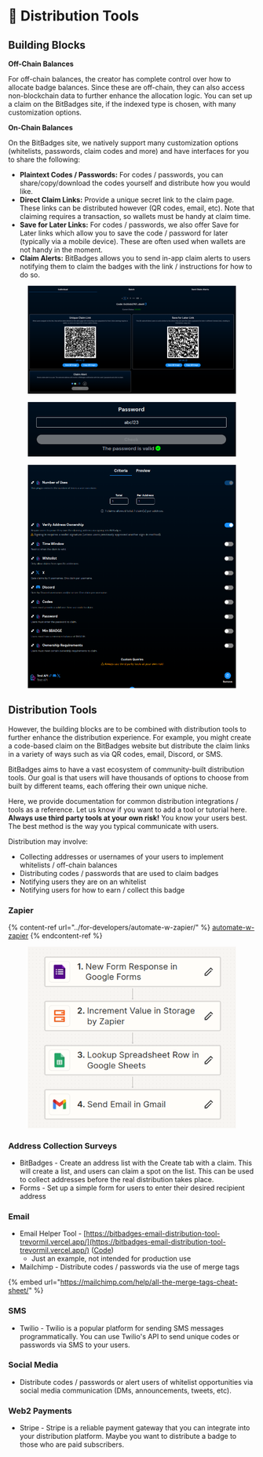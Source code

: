 # 🔀 Distribution Tools

## Building Blocks

**Off-Chain Balances**

For off-chain balances, the creator has complete control over how to allocate badge balances. Since these are off-chain, they can also access non-blockchain data to further enhance the allocation logic. You can set up a claim on the BitBadges site, if the indexed type is chosen, with many customization options.

**On-Chain Balances**

On the BitBadges site, we natively support  many customization options (whitelists, passwords, claim codes and more) and have interfaces for you to share the following:

* **Plaintext Codes / Passwords:** For codes / passwords, you can share/copy/download the codes yourself and distribute how you would like.
* **Direct Claim Links:** Provide a unique secret link to the claim page. These links can be distributed however (QR codes, email, etc). Note that claiming requires a transaction, so wallets must be handy at claim time.
* **Save for Later Links:** For codes / passwords, we also offer Save for Later links which allow you to save the code / password for later (typically via a mobile device). These are often used when wallets are not handy in the moment.
* **Claim Alerts:** BitBadges allows you to send in-app claim alerts to users notifying them to claim the badges with the link / instructions for how to do so.



<figure><img src="../.gitbook/assets/image (1) (1) (1) (1) (1) (1) (1) (1) (1) (1) (1) (1).png" alt=""><figcaption></figcaption></figure>

<figure><img src="../.gitbook/assets/image (2) (1) (1) (1) (1) (1) (1) (1) (1).png" alt=""><figcaption></figcaption></figure>

<figure><img src="../.gitbook/assets/image (61).png" alt=""><figcaption></figcaption></figure>

## Distribution Tools

However, the building blocks are to be combined with distribution tools to further enhance the distribution experience. For example, you might create a code-based claim on the BitBadges website but distribute the claim links in a variety of ways such as via QR codes, email, Discord, or SMS.

BitBadges aims to have a vast ecosystem of community-built distribution tools. Our goal is that users will have thousands of options to choose from built by different teams, each offering their own unique niche.

Here, we provide documentation for common distribution integrations / tools as a reference. Let us know if you want to add a tool or tutorial here. **Always use third party tools at your own risk!** You know your users best. The best method is the way you typical communicate with users.

Distribution may involve:

* Collecting addresses or usernames of your users to implement whitelists / off-chain balances
* Distributing codes / passwords that are used to claim badges
* Notifying users they are on an whitelist
* Notifying users for how to earn / collect this badge

### **Zapier**

{% content-ref url="../for-developers/automate-w-zapier/" %}
[automate-w-zapier](../for-developers/automate-w-zapier/)
{% endcontent-ref %}

<figure><img src="../.gitbook/assets/image (65).png" alt=""><figcaption></figcaption></figure>

### Address Collection Surveys

* BitBadges - Create an address list with the Create tab with a claim. This will create a list, and users can claim a spot on the list. This can be used to collect addresses before the real distribution takes place.
* Forms - Set up a simple form for users to enter their desired recipient address

### Email

* Email Helper Tool - [https://bitbadges-email-distribution-tool-trevormil.vercel.app/](https://bitbadges-email-distribution-tool-trevormil.vercel.app/) ([Code](https://github.com/BitBadges/bitbadges-email-distribution-tool))&#x20;
  * Just an example, not intended for production use
* Mailchimp - Distribute codes / passwords via the use of merge tags

{% embed url="https://mailchimp.com/help/all-the-merge-tags-cheat-sheet/" %}

### SMS

* Twilio - Twilio is a popular platform for sending SMS messages programmatically. You can use Twilio's API to send unique codes or passwords via SMS to your users.

### Social Media

* Distribute codes / passwords or alert users of whitelist opportunities via social media communication (DMs, announcements, tweets, etc).

### Web2 Payments

* Stripe - Stripe is a reliable payment gateway that you can integrate into your distribution platform. Maybe you want to distribute a badge to those who are paid subscribers.


